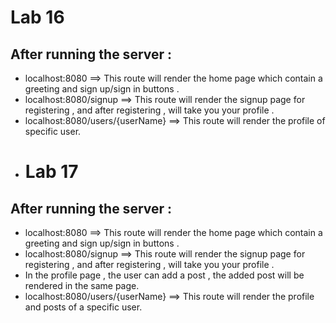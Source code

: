 # Lab 16
## After running the server : 
- localhost:8080 ==> This route will render the home page which contain a greeting and sign up/sign in buttons .
- localhost:8080/signup ==> This route will render the signup page for registering , and after registering , will take you your profile .
- localhost:8080/users/{userName} ==> This route will render the profile of specific user.
- # Lab 17
## After running the server :
- localhost:8080 ==> This route will render the home page which contain a greeting and sign up/sign in buttons .
- localhost:8080/signup ==> This route will render the signup page for registering , and after registering , will take you your profile .
- In the profile page , the user can add a post , the added post will be rendered in the same page. 
- localhost:8080/users/{userName} ==> This route will render the profile and posts of a specific user.